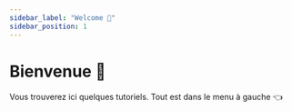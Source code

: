 ```yaml
---
sidebar_label: "Welcome 👋"
sidebar_position: 1
---
```


# Bienvenue 👋

Vous trouverez ici quelques tutoriels. Tout est dans le menu à gauche 👈
